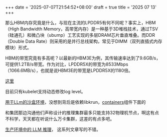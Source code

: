 +++
date = '2025-07-07T21:54:52+08:00'
draft = true
title = '2025 07 13'
+++


那么HBM内存究竟是什么，与现在主流的LPDDR5有何不同呢？事实上，HBM（High Bandwidth Memory，高带宽内存）是一种基于3D堆栈技术，通过TSV（硅通孔）和微凸块（ubump）工艺实现的多层DRAM芯片垂直堆叠。而DDR（Double Data Rate）则采用的是并行总线架构，常见于DIMM（双列直插式内存模块）形式。

HBM的带宽究竟有多高呢？以最新的HBM3E为例，其传输速率达到了9.6GB/s，可提供1.2TB/s带宽。作为对比，LPDDR5X的带宽为8533Mbps（1066.6MB/s），也就是说HBM3E的带宽是LPDDR5X的1180倍。

[这里](https://36kr.com/p/3365872192243719)

目前只有kubelet支持动态修改log level。

[用于LLm的沙盒环境](https://github.com/microsandbox/microsandbox/)，没想到背后是依赖libkrun，[containers](http://github.com/containers)组件下面的

和集团那边沟通他们声称设计的推理集群最多只能支持32物理机节点，啊这有点不科学，天天都在听说什么万卡集群，这差的有点多吧。

[生产环境中的 LLM 推理](https://bentoml.com/llm/inference-optimization/data-tensor-pipeline-expert-hybrid-parallelism)， 这系列文章写的不错。